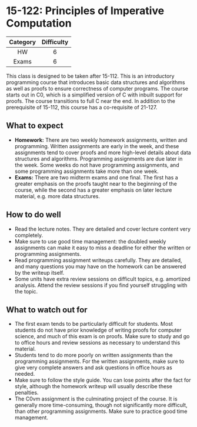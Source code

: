 # 15-122: Principles of Imperative Computation

| Category | Difficulty |
| :------: | :--------: |
|    HW    |     6      |
|  Exams   |     6      |

This class is designed to be taken after 15-112. This is an introductory programming course that introduces basic data structures and algorithms as well as proofs to ensure correctness of computer programs. The course starts out in C0, which is a simplified version of C with inbuilt support for proofs. The course transitions to full C near the end. In addition to the prerequisite of 15-112, this course has a co-requisite of 21-127.

## What to expect

- **Homework:** There are two weekly homework assignments, written and programming. Written assignments are early in the week, and these assignments tend to cover proofs and more high-level details about data structures and algorithms. Programming assignments are due later in the week. Some weeks do not have programming assignments, and some programming assignments take more than one week.
- **Exams:** There are two midterm exams and one final. The first has a greater emphasis on the proofs taught near to the beginning of the course, while the second has a greater emphasis on later lecture material, e.g. more data structures.

## How to do well

- Read the lecture notes. They are detailed and cover lecture content very completely. 
- Make sure to use good time management: the doubled weekly assignments can make it easy to miss a deadline for either the written or programming assignments.
- Read programming assignment writeups carefully. They are detailed, and many questions you may have on the homework can be answered by the writeup itself.
- Some units have extra review sessions on difficult topics, e.g. amortized analysis. Attend the review sessions if you find yourself struggling with the topic.

## What to watch out for

- The first exam tends to be particularly difficult for students. Most students do not have prior knowledge of writing proofs for computer science, and much of this exam is on proofs. Make sure to study and go to office hours and review sessions as necessary to understand this material.
- Students tend to do more poorly on written assignments than the programming assignments. For the written assignments, make sure to give very complete answers and ask questions in office hours as needed. 
- Make sure to follow the style guide. You can lose points after the fact for style, although the homework writeup will usually describe these penalties.
- The C0vm assignment is the culminating project of the course. It is generally more time-consuming, though not significantly more difficult, than other programming assignments. Make sure to practice good time management.
